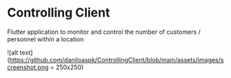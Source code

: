 # Controlling Client

Flutter application to monitor and control the number of customers / personnel within a location

![alt text](https://github.com/daniloaspk/ControllingClient/blob/main/assets/images/screenshot.png = 250x250)